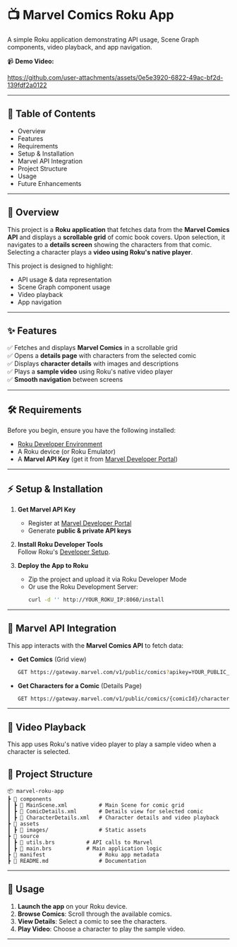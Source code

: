 # 📺 **Marvel Comics Roku App**
A simple Roku application demonstrating API usage, Scene Graph components, video playback, and app navigation.
 
📹 **Demo Video:**  

https://github.com/user-attachments/assets/0e5e3920-6822-49ac-bf2d-139fdf2a0122
 
---
 
## 📝 **Table of Contents**
- Overview
- Features
- Requirements
- Setup & Installation
- Marvel API Integration
- Project Structure
- Usage
- Future Enhancements
 
---
 
## 📖 **Overview**
This project is a **Roku application** that fetches data from the **Marvel Comics API** and displays a **scrollable grid** of comic book covers. Upon selection, it navigates to a **details screen** showing the characters from that comic. Selecting a character plays a **video using Roku's native player**.
 
This project is designed to highlight:
- API usage & data representation
- Scene Graph component usage
- Video playback
- App navigation
 
---
 
## ✨ **Features**
✅ Fetches and displays **Marvel Comics** in a scrollable grid  
✅ Opens a **details page** with characters from the selected comic  
✅ Displays **character details** with images and descriptions  
✅ Plays a **sample video** using Roku's native video player  
✅ **Smooth navigation** between screens  
 
---
 
## 🛠 **Requirements**
Before you begin, ensure you have the following installed:
 
- [Roku Developer Environment](https://developer.roku.com/docs/developer-program/getting-started/setup.md)
- A Roku device (or Roku Emulator)
- A **Marvel API Key** (get it from [Marvel Developer Portal](https://developer.marvel.com/))
 
---
 
## ⚡ **Setup & Installation**
 
1. **Get Marvel API Key**  
   - Register at [Marvel Developer Portal](https://developer.marvel.com/)
   - Generate **public & private API keys**
 
2. **Install Roku Developer Tools**  
   Follow Roku's [Developer Setup](https://developer.roku.com/docs/developer-program/getting-started/setup.md).
 
3. **Deploy the App to Roku**
   - Zip the project and upload it via Roku Developer Mode  
   - Or use the Roku Development Server:
     ```sh
     curl -d '' http://YOUR_ROKU_IP:8060/install
     ```
 
---
 
## 🔗 **Marvel API Integration**
This app interacts with the **Marvel Comics API** to fetch data:
 
- **Get Comics** (Grid view)
  ```sh
  GET https://gateway.marvel.com/v1/public/comics?apikey=YOUR_PUBLIC_KEY
  ```
 
- **Get Characters for a Comic** (Details Page)
  ```sh
  GET https://gateway.marvel.com/v1/public/comics/{comicId}/characters?apikey=YOUR_PUBLIC_KEY
  ```
 
---
 
## 🎥 **Video Playback**
This app uses Roku's native video player to play a sample video when a character is selected.


## 📂 **Project Structure**
```
📦 marvel-roku-app
┣ 📂 components
┃ ┣ 📜 MainScene.xml          # Main Scene for comic grid
┃ ┣ 📜 ComicDetails.xml       # Details view for selected comic
┃ ┣ 📜 CharacterDetails.xml   # Character details and video playback
┣ 📂 assets
┃ ┣ 📜 images/                # Static assets
┣ 📂 source
┃ ┣ 📜 utils.brs          # API calls to Marvel
┃ ┣ 📜 main.brs           # Main application logic
┣ 📜 manifest                 # Roku app metadata
┣ 📜 README.md                # Documentation
```
 
---
 
## 🚀 **Usage**
1. **Launch the app** on your Roku device.  
2. **Browse Comics**: Scroll through the available comics.  
3. **View Details**: Select a comic to see the characters.  
4. **Play Video**: Choose a character to play the sample video.  
 
---
